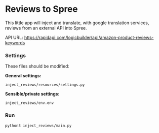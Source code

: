 # Reviews to Spree

This little app will inject and translate, with google translation services, reviews from an external API into Spree.

API URL: https://rapidapi.com/logicbuilder/api/amazon-product-reviews-keywords

### Settings
These files should be modified:

  **General settings:**
  ```
  inject_reviews/resources/settings.py
  ```

  **Sensible/private settings:**
  ```
  inject_reviews/env.env
  ```

### Run
```
python3 inject_reviews/main.py
```
